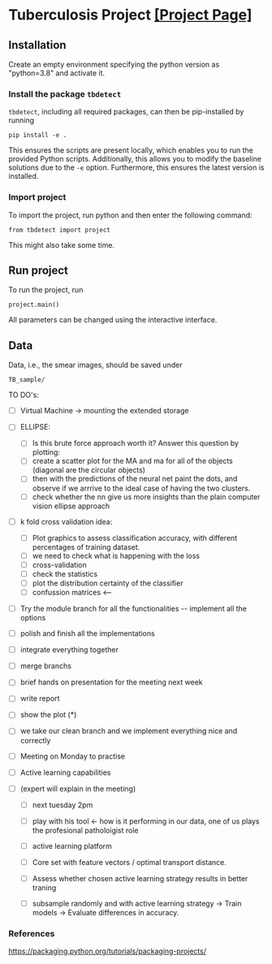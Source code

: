 
# Tuberculosis Project [[Project Page]](https://github.com/marinadominguez/TBProject)

## Installation

Create an empty environment specifying the python version as "python=3.8" and activate it.


### Install the package `tbdetect`

`tbdetect`, including all required packages, can then be pip-installed by running
```
pip install -e .
```
This ensures the scripts are present locally, which enables you to run the provided Python scripts. Additionally, this allows you to modify the baseline solutions due to the `-e` option. Furthermore, this ensures the latest version is installed.


### Import project

To import the project, run python and then enter the following command:
```
from tbdetect import project
```
This might also take some time.

## Run project

To run the project, run
```
project.main()
```

All parameters can be changed using the interactive interface.


## Data

Data, i.e., the smear images, should be saved under
```
TB_sample/
```



TO DO's:
- [ ] Virtual Machine -> mounting the extended storage 

- [ ] ELLIPSE: 
	- [ ] Is this brute force approach worth it?  Answer this question by plotting: 
	- [ ] create a scatter plot for the MA and ma for all of the objects (diagonal are the circular objects)
	- [ ] then with the predictions of the neural net paint the dots, and observe if we arrrive to the ideal case of having the two clusters.
	- [ ] check whether the nn give us more insights than the plain computer vision ellipse approach
  
- [ ] k fold cross validation idea:
  - [ ] Plot graphics to assess classification accuracy, with different percentages of training dataset.
  - [ ] we need to check what is happening with the loss
  - [ ] cross-validation
  - [ ] check the statistics
  - [ ] plot the distribution certainty of the classifier
  - [ ] confussion matrices <--

- [ ] Try the module branch for all the functionalities -- implement all the options
- [ ] polish and finish all the implementations
- [ ] integrate everything together
- [ ] merge branchs
- [ ] brief hands on presentation for the meeting next week
- [ ] write report
- [ ] show the plot (*)
- [ ] we take our clean branch and we implement everything nice and correctly 
- [ ] Meeting on Monday to practise 


 - [ ] Active learning capabilities 
  - [ ] (expert will explain in the meeting)
	- [ ] next tuesday 2pm
	- [ ] play with his tool <- how is it performing in our data, one of us plays the profesional patholoigist role
	- [ ] active learning platform
	- [ ] Core set with feature vectors / optimal transport distance.
	- [ ] Assess whether chosen active learning strategy results in better traning
	- [ ] subsample randomly and with active learning strategy -> Train models -> Evaluate differences in accuracy.






### References
https://packaging.python.org/tutorials/packaging-projects/
